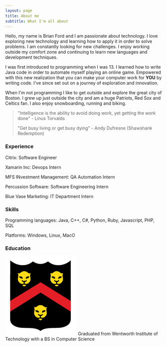 ```yaml
---
layout: page
title: About me
subtitle: What I'm all about
---
```


Hello, my name is Brian Ford and I am passionate about technology. I love exploring new technology and learning how to apply it in order to solve problems. I am constantly looking for new challenges. I enjoy working outside my comfort zone and continuing to learn new languages and development techniques.

I was first introduced to programming when I was 13. I learned how to write Java code in order to automate myself playing an online game. Empowered with this new realization that you can make your computer work for **YOU** by writing code. I've since set out on a journey of exploration and innovation.
 
When I'm not programming I like to get outside and explore the great city of Boston. I grew up just outside the city and am a huge Patriots, Red Sox and Celtics fan. I also enjoy snowboarding, running and biking.


>"Intelligence is the ability to avoid doing work, yet getting the work done"
>\- Linus Torvalds
>
>"Get busy living or get busy dying"
>\- Andy Dufresne (Shawshank Redemption)

### Experience

Citrix: Software Engineer

Xamarin Inc: Devops Intern

MFS INvestment Management: QA Automation Intern

Percussion Software: Software Engineering Intern

Blue Vase Marketing: IT Department Intern

### Skills

Programming languages: Java, C++, C#, Python, Ruby, Javascript, PHP, SQL

Platforms: Windows, Linux, MacO

### Education

![Wentworth Institute of Technology](img/wit.png) Graduated from Wentworth Institute of Technology with a BS in Computer Science